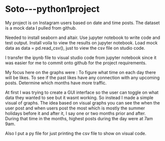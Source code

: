 # Soto---python1project

My project is on Instagram users based on date and time posts. The dataset is a mock data I pulled from github. 

Needed to install seaborn and altair.
Use jupyter notebook to write code and test output.
Install voila to view the results on jupyter notebook.
Load mock data as data = pd.read_csv(), just to view the csv file on studio code. 

I transfer the ipynb file to visual studio code from jupyter notebook since it was easier for me to commit onto github for
the project requirements.

My focus here on the graphs were :
To figure what time on each day there will be likes.
To see if the past likes have any connection with any upcoming posts.
Determine which months have more traffic.

At first I was trying to create a GUI interface so the user can toggle on what data they wanted to see but it wasnt working. So instead I made a simple visual of graphs.
The idea based on visual graphs you can see the when the user post and when users post the most which is mostly
the summer holidays before it and after it, I say one or two months prior and after. During that time in the months, highest posts during the day
were at 7am 9am. 

Also I put a py file for just printing the csv file to show on visual code. 

